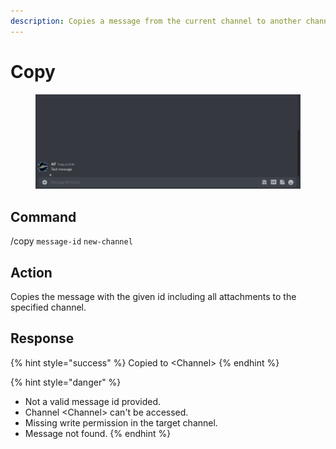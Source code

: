 ```yaml
---
description: Copies a message from the current channel to another channel.
---
```


# Copy

<figure><img src="../../.gitbook/assets/Seymour-Copy.gif" alt=""><figcaption></figcaption></figure>

## Command

/copy `message-id` `new-channel`

## Action

Copies the message with the given id including all attachments to the specified channel.

## Response

{% hint style="success" %}
Copied to \<Channel>
{% endhint %}

{% hint style="danger" %}
* Not a valid message id provided.
* Channel \<Channel> can't be accessed.
* Missing write permission in the target channel.
* Message not found.
{% endhint %}
